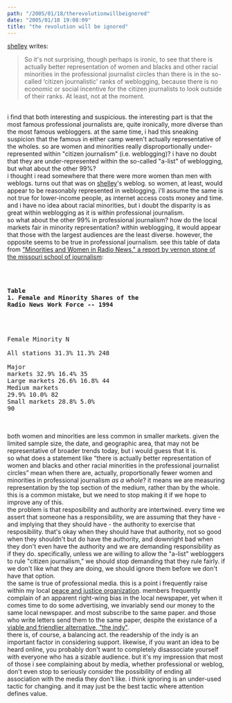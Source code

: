 ```yaml
---
path: "/2005/01/18/therevolutionwillbeignored" 
date: "2005/01/18 19:08:09" 
title: "the revolution will be ignored" 
---
```

<a href="http://weblog.burningbird.net/archives/2005/01/18/give-unto-harvard-that-which-is-harvards/">shelley</a> writes:<br><blockquote>So it's not surprising, though perhaps is ironic, to see that there is actually better representation of women and blacks and other racial minorities in the professional journalist circles than there is in the so-called &#8216;citizen journalistic' ranks of weblogging, because there is no economic or social incentive for the citizen journalists to look outside of their ranks. At least, not at the moment.</blockquote><br>i find that both interesting and suspicious. the interesting part is that the most famous professional journalists are, quite ironically, more diverse than the most famous webloggers. at the same time, i had this sneaking suspicion that the famous in either camp weren't actually representative of the wholes. so are women and minorities really disproportionally under-represented within "citizen journalism" (i.e. weblogging)? i have no doubt that they are under-represented within the so-called "a-list" of weblogging, but what about the other 99%?<br>i thought i read somewhere that there were more women than men with weblogs. turns out that was on <a href="http://weblog.burningbird.net/archives/2003/11/13/the-gender-ghetto/">shelley</a>'s weblog. so women, at least, would appear to be reasonably represented in weblogging. i'll assume the same is not true for lower-income people, as internet access costs money and time. and i have no idea about racial minorities, but i doubt the disparity is as great within weblogging as it is within professional journalism.<br>so what about the other 99% in professional journalism? how do the local markets fair in minority representation? within weblogging, it would appear that those with the largest audiences are the least diverse. however, the opposite seems to be true in professional journalism. see this table of data from <a href="http://www.missouri.edu/~jourvs/graminw.html">"Minorities and Women in Radio News," a report by vernon stone of the missouri school of journalism</a>:<br><pre><br>____________________________________________<br><br>Table 1. Female and Minority Shares of the<br>Radio News Work Force -- 1994 <br>____________________________________________<br><br>                    Female   Minority     N<br><br>All stations         31.3%     11.3%     248<br><br>Major markets        32.9%     16.4%      35<br>Large markets        26.6%     16.8%      44<br>Medium markets       29.9%     10.0%      82<br>Small markets        28.8%      5.0%      90<br>____________________________________________<br></pre><br>both women and minorities are less common in smaller markets. given the limited sample size, the date, and geographic area, that may not be representative of broader trends today, but i would guess that it is.<br>so what does a statement like <q>there is actually better representation of women and blacks and other racial minorities in the professional journalist circles</q> mean when there are, actually, proportionally fewer women and minorities in professional journalism *as a whole*? it means we are measuring representation by the top section of the medium, rather than by the whole. this is a common mistake, but we need to stop making it if we hope to improve any of this.<br>the problem is that resposibility and authority are intertwined. every time we assert that someone has a responsibility, we are assuming that they have - and implying that they should have - the authority to exercise that resposibility. that's okay when they should have that authority, not so good  when they shouldn't but do have the authority, and downright bad when they don't even have the authority and we are demanding responsibility as if they do. specifically, unless we are willing to allow the "a-list" webloggers to rule "citizen journalism," we should stop demanding that they rule fairly. if we don't like what they are doing, we should ignore them before we don't have that option.<br>the same is true of professional media. this is a point i frequently raise within my local <a href="http://bncpj.pabn.org/">peace and justice organization</a>. members frequently complain of an apparent right-wing bias in the local newspaper, yet when it comes time to do some advertising, we invariably send our money to the same local newspaper. and most subscribe to the same paper. and those who write letters send them to the same paper, despite the existance of a <a href="http://indy.pabn.org/">viable and friendlier alternative, "the indy"</a>.<br>there is, of course, a balancing act. the readership of the indy is an important factor in considering support. likewise, if you want an idea to be heard online, you probably don't want to completely disassociate yourself with everyone who has a sizable audience. but it's my impression that most of those i see complaining about by media, whether professional or weblog, don't even stop to seriously consider the possibility of ending all association with the media they don't like. i think ignoring is an under-used tactic for changing. and it may just be the best tactic where attention defines value.